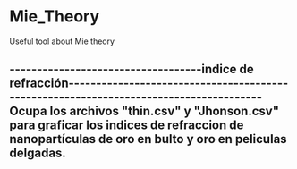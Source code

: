 # Mie_Theory
Useful tool about Mie theory


-----------------------------------indice de refracción--------------------------------------------------------------------------------------
Ocupa los archivos "thin.csv" y "Jhonson.csv" para graficar los indices de refraccion de nanopartículas de oro en bulto y oro en peliculas delgadas.
---------------------------------------------------------------------------------------------------------------------------------------------
